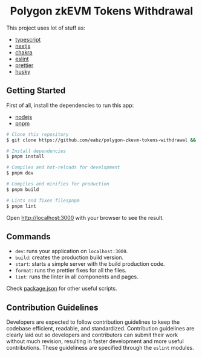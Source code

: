 <h1 align="center">
<strong>Polygon zkEVM Tokens Withdrawal</strong>
</h1>

This project uses lot of stuff as:

- [typescript](https://www.typescriptlang.org)
- [nextjs](https://nextjs.org)
- [chakra](https://chakra-ui.com)
- [eslint](https://eslint.org)
- [prettier](https://prettier.io)
- [husky](https://github.com/typicode/husky)

## Getting Started

First of all, install the dependencies to run this app:

- [nodejs](https://nodejs.org)
- [pnpm](https://pnpm.io/)

```bash
# Clone this repository
$ git clone https://github.com/eabz/polygon-zkevm-tokens-withdrawal && cd polygon-zkevm-tokens-withdrawal

# Install dependencies
$ pnpm install

# Compiles and hot-reloads for development
$ pnpm dev

# Compiles and minifies for production
$ pnpm build

# Lints and fixes filespnpm 
$ pnpm lint
```

Open [http://localhost:3000](http://localhost:3000) with your browser to see the result.

## Commands

- `dev`: runs your application on `localhost:3000`.
- `build`: creates the production build version.
- `start`: starts a simple server with the build production code.
- `format`: runs the prettier fixes for all the files.
- `lint`: runs the linter in all components and pages.

Check [package.json](./package.json) for other useful scripts.

## Contribution Guidelines

Developers are expected to follow contribution guidelines to keep the codebase efficient, readable, and standardized. Contribution guidelines are clearly laid out so developers and contributors can submit their work without much revision, resulting in faster development and more useful contributions. These guideliness are specified through the `eslint` modules.
